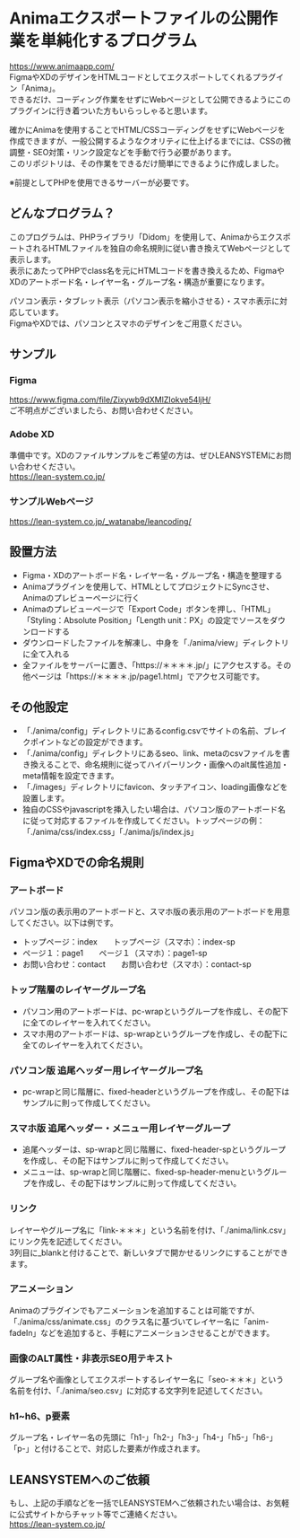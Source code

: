 # Animaエクスポートファイルの公開作業を単純化するプログラム

https://www.animaapp.com/  
FigmaやXDのデザインをHTMLコードとしてエクスポートしてくれるプラグイン「Anima」。  
できるだけ、コーディング作業をせずにWebページとして公開できるようにこのプラグインに行き着ついた方もいらっしゃると思います。

確かにAnimaを使用することでHTML/CSSコーディングをせずにWebページを作成できますが、一般公開するようなクオリティに仕上げるまでには、CSSの微調整・SEO対策・リンク設定などを手動で行う必要があります。  
このリポジトリは、その作業をできるだけ簡単にできるように作成しました。

※前提としてPHPを使用できるサーバーが必要です。

## どんなプログラム？

このプログラムは、PHPライブラリ「Didom」を使用して、AnimaからエクスポートされるHTMLファイルを独自の命名規則に従い書き換えてWebページとして表示します。  
表示にあたってPHPでclass名を元にHTMLコードを書き換えるため、FigmaやXDのアートボード名・レイヤー名・グループ名・構造が重要になります。

パソコン表示・タブレット表示（パソコン表示を縮小させる）・スマホ表示に対応しています。  
FigmaやXDでは、パソコンとスマホのデザインをご用意ください。

## サンプル
### Figma
https://www.figma.com/file/Zixywb9dXMlZIokve54ljH/  
ご不明点がございましたら、お問い合わせください。

### Adobe XD
準備中です。XDのファイルサンプルをご希望の方は、ぜひLEANSYSTEMにお問い合わせください。  
https://lean-system.co.jp/

### サンプルWebページ
https://lean-system.co.jp/_watanabe/leancoding/

## 設置方法
+ Figma・XDのアートボード名・レイヤー名・グループ名・構造を整理する
+ Animaプラグインを使用して、HTMLとしてプロジェクトにSyncさせ、Animaのプレビューページに行く
+ Animaのプレビューページで「Export Code」ボタンを押し、「HTML」「Styling：Absolute Position」「Length unit：PX」の設定でソースをダウンロードする
+ ダウンロードしたファイルを解凍し、中身を「./anima/view」ディレクトリに全て入れる
+ 全ファイルをサーバーに置き、「https://＊＊＊＊.jp/」にアクセスする。その他ページは「https://＊＊＊＊.jp/page1.html」でアクセス可能です。

## その他設定
+ 「./anima/config」ディレクトリにあるconfig.csvでサイトの名前、ブレイクポイントなどの設定ができます。
+ 「./anima/config」ディレクトリにあるseo、link、metaのcsvファイルを書き換えることで、命名規則に従ってハイパーリンク・画像へのalt属性追加・meta情報を設定できます。
+ 「./images」ディレクトリにfavicon、タッチアイコン、loading画像などを設置します。
+ 独自のCSSやjavascriptを挿入したい場合は、パソコン版のアートボード名に従って対応するファイルを作成してください。トップページの例：「./anima/css/index.css」「./anima/js/index.js」

## FigmaやXDでの命名規則
### アートボード
パソコン版の表示用のアートボードと、スマホ版の表示用のアートボードを用意してください。以下は例です。

- トップページ：index　　トップページ（スマホ）：index-sp
- ページ１：page1　　ページ１（スマホ）：page1-sp
- お問い合わせ：contact　　お問い合わせ（スマホ）：contact-sp

### トップ階層のレイヤーグループ名
- パソコン用のアートボードは、pc-wrapというグループを作成し、その配下に全てのレイヤーを入れてください。
- スマホ用のアートボードは、sp-wrapというグループを作成し、その配下に全てのレイヤーを入れてください。

### パソコン版 追尾ヘッダー用レイヤーグループ名
- pc-wrapと同じ階層に、fixed-headerというグループを作成し、その配下はサンプルに則って作成してください。

### スマホ版 追尾ヘッダー・メニュー用レイヤーグループ
- 追尾ヘッダーは、sp-wrapと同じ階層に、fixed-header-spというグループを作成し、その配下はサンプルに則って作成してください。
- メニューは、sp-wrapと同じ階層に、fixed-sp-header-menuというグループを作成し、その配下はサンプルに則って作成してください。

### リンク
レイヤーやグループ名に「link-＊＊＊」という名前を付け、「./anima/link.csv」にリンク先を記述してください。  
3列目に_blankと付けることで、新しいタブで開かせるリンクにすることができます。

### アニメーション
Animaのプラグインでもアニメーションを追加することは可能ですが、「./anima/css/animate.css」のクラス名に基づいてレイヤー名に「anim-fadeIn」などを追加すると、手軽にアニメーションさせることができます。

### 画像のALT属性・非表示SEO用テキスト
グループ名や画像としてエクスポートするレイヤー名に「seo-＊＊＊」という名前を付け、「./anima/seo.csv」に対応する文字列を記述してください。

### h1~h6、p要素
グループ名・レイヤー名の先頭に「h1-」「h2-」「h3-」「h4-」「h5-」「h6-」「p-」と付けることで、対応した要素が作成されます。




## LEANSYSTEMへのご依頼
もし、上記の手順などを一括でLEANSYSTEMへご依頼されたい場合は、お気軽に公式サイトからチャット等でご連絡ください。  
https://lean-system.co.jp/
